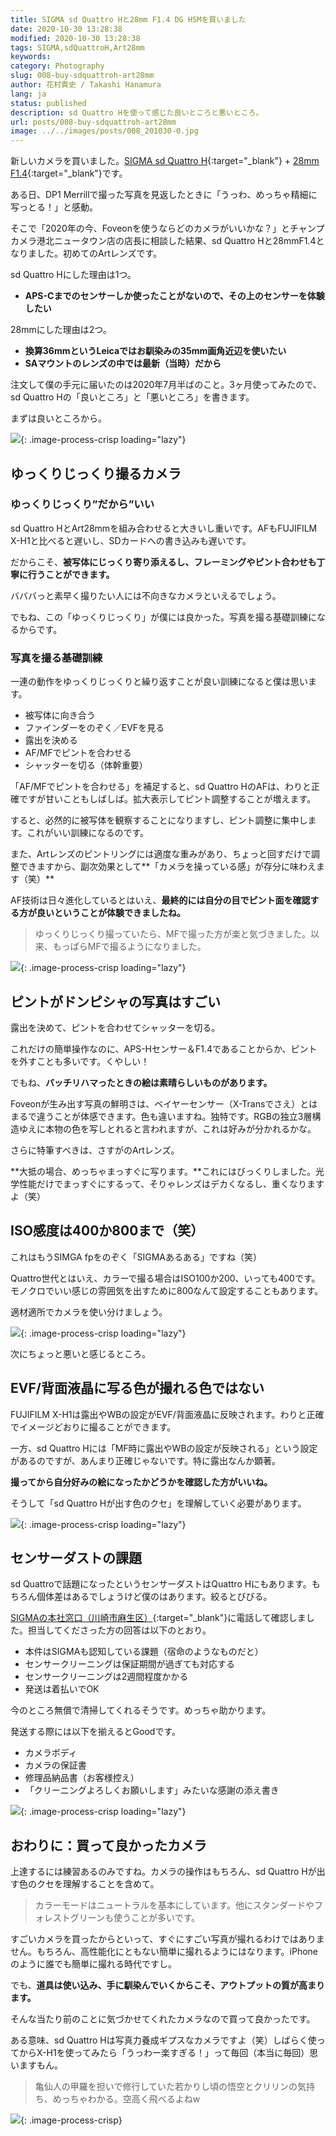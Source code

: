 ```yaml
---
title: SIGMA sd Quattro Hと28mm F1.4 DG HSMを買いました
date: 2020-10-30 13:28:38
modified: 2020-10-30 13:28:38
tags: SIGMA,sdQuattroH,Art28mm
keywords: 
category: Photography
slug: 008-buy-sdquattroh-art28mm 
author: 花村貴史 / Takashi Hanamura
lang: ja
status: published
description: sd Quattro Hを使って感じた良いところと悪いところ。
url: posts/008-buy-sdquattroh-art28mm
image: ../../images/posts/008_201030-0.jpg
---
```


新しいカメラを買いました。[SIGMA sd Quattro H](https://www.sigma-global.com/jp/cameras/sd-series/){:target="_blank"} + [28mm F1.4](https://www.sigma-global.com/jp/lenses/cas/product/art/a_28_14/){:target="_blank"}です。

ある日、DP1 Merrillで撮った写真を見返したときに「うっわ、めっちゃ精細に写っとる！」と感動。

そこで「2020年の今、Foveonを使うならどのカメラがいいかな？」とチャンプカメラ港北ニュータウン店の店長に相談した結果、sd Quattro Hと28mmF1.4となりました。初めてのArtレンズです。

sd Quattro Hにした理由は1つ。

* **APS-Cまでのセンサーしか使ったことがないので、その上のセンサーを体験したい**

28mmにした理由は2つ。

* **換算36mmというLeicaではお馴染みの35mm画角近辺を使いたい**
* **SAマウントのレンズの中では最新（当時）だから**

注文して僕の手元に届いたのは2020年7月半ばのこと。3ヶ月使ってみたので、sd Quattro Hの「良いところ」と「悪いところ」を書きます。

まずは良いところから。

![](../../images/posts/008_201030-1.jpg){: .image-process-crisp loading="lazy"}

## ゆっくりじっくり撮るカメラ

### ゆっくりじっくり”だから”いい

sd Quattro HとArt28mmを組み合わせると大きいし重いです。AFもFUJIFILM X-H1と比べると遅いし、SDカードへの書き込みも遅いです。

だからこそ、**被写体にじっくり寄り添えるし、フレーミングやピント合わせも丁寧に行うことができます。**

バババっと素早く撮りたい人には不向きなカメラといえるでしょう。

でもね、この「ゆっくりじっくり」が僕には良かった。写真を撮る基礎訓練になるからです。

### 写真を撮る基礎訓練

一連の動作をゆっくりじっくりと繰り返すことが良い訓練になると僕は思います。

* 被写体に向き合う
* ファインダーをのぞく／EVFを見る
* 露出を決める
* AF/MFでピントを合わせる
* シャッターを切る（体幹重要）

「AF/MFでピントを合わせる」を補足すると、sd Quattro HのAFは、わりと正確ですが甘いこともしばしば。拡大表示してピント調整することが増えます。

すると、必然的に被写体を観察することになりますし、ピント調整に集中します。これがいい訓練になるのです。

また、Artレンズのピントリングには適度な重みがあり、ちょっと回すだけで調整できますから、副次効果として**「カメラを操っている感」が存分に味わえます（笑）**

AF技術は日々進化しているとはいえ、**最終的には自分の目でピント面を確認する方が良いということが体験できましたね。**

> ゆっくりじっくり撮っていたら、MFで撮った方が楽と気づきました。以来、もっぱらMFで撮るようになりました。

![](../../images/posts/008_201030-2.jpg){: .image-process-crisp loading="lazy"}

## ピントがドンピシャの写真はすごい

露出を決めて、ピントを合わせてシャッターを切る。

これだけの簡単操作なのに、APS-Hセンサー＆F1.4であることからか、ピントを外すことも多いです。くやしい！

でもね、**バッチリハマったときの絵は素晴らしいものがあります。**

Foveonが生み出す写真の鮮明さは、ベイヤーセンサー（X-Transでさえ）とはまるで違うことが体感できます。色も違いますね。独特です。RGBの独立3層構造ゆえに本物の色を写しとれると言われますが、これは好みが分かれるかな。

さらに特筆すべきは、さすがのArtレンズ。

**大抵の場合、めっちゃまっすぐに写ります。**これにはびっくりしました。光学性能だけでまっすぐにするって、そりゃレンズはデカくなるし、重くなりますよ（笑）

## ISO感度は400か800まで（笑）

これはもうSIMGA fpをのぞく「SIGMAあるある」ですね（笑）

Quattro世代とはいえ、カラーで撮る場合はISO100か200、いっても400です。モノクロでいい感じの雰囲気を出すために800なんて設定することもあります。

適材適所でカメラを使い分けましょう。

![](../../images/posts/008_201030-3.jpg){: .image-process-crisp loading="lazy"}

次にちょっと悪いと感じるところ。

## EVF/背面液晶に写る色が撮れる色ではない

FUJIFILM X-H1は露出やWBの設定がEVF/背面液晶に反映されます。わりと正確でイメージどおりに撮ることができます。

一方、sd Quattro Hには「MF時に露出やWBの設定が反映される」という設定があるのですが、あんまり正確じゃないです。特に露出なんか顕著。

**撮ってから自分好みの絵になったかどうかを確認した方がいいね。**

そうして「sd Quattro Hが出す色のクセ」を理解していく必要があります。

![](../../images/posts/008_201030-4.jpg){: .image-process-crisp loading="lazy"}

## センサーダストの課題

sd Quattroで話題になったというセンサーダストはQuattro Hにもあります。もちろん個体差はあるでしょうけど僕のはあります。絞るとびびる。

[SIGMAの本社窓口（川崎市麻生区）](https://www.sigma-photo.co.jp/support/contact/){:target="_blank"}に電話して確認しました。担当してくださった方の回答は以下のとおり。

* 本件はSIGMAも認知している課題（宿命のようなものだと）
* センサークリーニングは保証期間が過ぎても対応する
* センサークリーニングは2週間程度かかる
* 発送は着払いでOK

今のところ無償で清掃してくれるそうです。めっちゃ助かります。

発送する際には以下を揃えるとGoodです。

* カメラボディ
* カメラの保証書
* 修理品納品書（お客様控え）
* 「クリーニングよろしくお願いします」みたいな感謝の添え書き

![](../../images/posts/008_201030-5.jpg){: .image-process-crisp loading="lazy"}

## おわりに：買って良かったカメラ

上達するには練習あるのみですね。カメラの操作はもちろん、sd Quattro Hが出す色のクセを理解することを含めて。

> カラーモードはニュートラルを基本にしています。他にスタンダードやフォレストグリーンも使うことが多いです。

すごいカメラを買ったからといって、すぐにすごい写真が撮れるわけではありません。もちろん、高性能化にともない簡単に撮れるようにはなります。iPhoneのように誰でも簡単に撮れる時代ですし。

でも、**道具は使い込み、手に馴染んでいくからこそ、アウトプットの質が高まります。**

そんな当たり前のことに気づかせてくれたカメラなので買って良かったです。

ある意味、sd Quattro Hは写真力養成ギプスなカメラですよ（笑）しばらく使ってからX-H1を使ってみたら「うっわー楽すぎる！」って毎回（本当に毎回）思いますもん。

> 亀仙人の甲羅を担いで修行していた若かりし頃の悟空とクリリンの気持ち、めっちゃわかる。空高く飛べるよねw

![](../../images/posts/008_201030-6.jpg){: .image-process-crisp}
